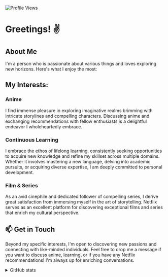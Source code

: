 ![Profile Views](https://komarev.com/ghpvc/?username=shyzuuu)

# Greetings! ✌️

## About Me
I'm a person who is passionate about various things and loves exploring new horizons. Here's what I enjoy the most:

## My Interests:

### Anime
I find immense pleasure in exploring imaginative realms brimming with intricate storylines and compelling characters. Discussing anime and exchanging recommendations with fellow enthusiasts is a delightful endeavor I wholeheartedly embrace.

### Continuous Learning
I embrace the ethos of lifelong learning, consistently seeking opportunities to acquire new knowledge and refine my skillset across multiple domains. Whether it involves mastering a new language, delving into academic pursuits, or acquiring diverse expertise, I am deeply committed to personal development.

### Film & Series
As an avid cinephile and dedicated follower of compelling series, I derive great satisfaction from immersing myself in the art of storytelling. Netflix serves as an excellent platform for discovering exceptional films and series that enrich my cultural perspective.

## 📫 Get in Touch
Beyond my specific interests, I'm open to discovering new passions and connecting with like-minded individuals. Feel free to drop me a message if you want to discuss anime, learning, or if you have any Netflix recommendations! I'm always up for enriching conversations.

<details>
  <summary>GitHub stats</summary>
  <br/>
  
  [![Shyzuu GitHub stats](https://github-readme-stats.vercel.app/api?username=shyzuuu&bg_color=30,e96443,904e95&title_color=fff&text_color=fff)](https://github.com/anuraghazra/github-readme-stats)

  [![Shyzuu languages](https://github-readme-stats.vercel.app/api/top-langs/?username=shyzuuu&langs_count=10&layout=compact)](https://github.com/anuraghazra/github-readme-stats)
</details>
